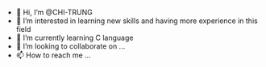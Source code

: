 - 👋 Hi, I’m @CHI-TRUNG
- 👀 I’m interested in learning new skills and having more experience in this field
- 🌱 I’m currently learning C language
- 💞️ I’m looking to collaborate on ...
- 📫 How to reach me ...

<!---
SHERWIN-HUYNH/SHERWIN-HUYNH is a ✨ special ✨ repository because its `README.md` (this file) appears on your GitHub profile.
You can click the Preview link to take a look at your changes.
--->
